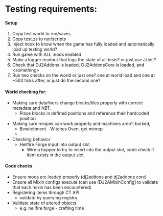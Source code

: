 # Testing requirements:
#### Setup
1. Copy test world to run/saves
2. Copy test.zs to run/scripts
3. Inject hook to know when the game has fully loaded and automatically load up testing world?
4. Run game with ALL mods enabled
5. Make a logger readout that logs the state of all tests? or just use JUnit?
6. Check that DJ2Addons is loaded, DJ2AddonsCore is loaded, and \<something\>
7. Run two checks on the world or just one? one at world load and one at ~500 ticks after, or just do the second one?

#### World checking for:
* Making sure datafixers change blocks/tiles properly with correct metadata and NBT,
  * Place blocks in defined positions and reference their hardcoded position
* Making sure recipes can work properly and machines aren't borked,
  * Bewitchment - Witches Oven, get minrep
  * 
* Checking behavior
  * Hellfire Forge input into output slot
    * Wire a hopper to try to insert into the output slot, code check if item exists in the output slot

#### Code checks
* Ensure mods are loaded properly (dj2addons and dj2addons core)
* Ensure all Mixin configs execute (can use [DJ2AMixinConfig] to validate that each mixin has been encountered)
* Registering items through CT API
  * validate by querying registry
* Validate state of altered objects
  * e.g. hellfire forge - crafting time